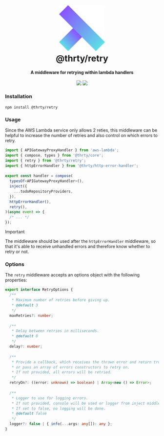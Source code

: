 <h1 align="center">
  <img src="../../assets/logo.svg" alt="thirty" width="150">
  <br>
  @thrty/retry
  <br>
</h1>

<h4 align="center">A middleware for retrying within lambda handlers</h4>

<p align="center">
    <img src="https://img.shields.io/npm/v/@thrty/retry.svg">
  <img src="https://github.com/thrty-org/thrty/actions/workflows/checks.yml/badge.svg">
</p>

### Installation

```shell script
npm install @thrty/retry
```

### Usage
Since the AWS Lambda service only allows 2 reties, this middleware can be helpful to increase the number of retries and also
control on which errors to retry.

```typescript
import { APIGatewayProxyHandler } from 'aws-lambda';
import { compose, types } from '@thrty/core';
import { retry } from '@thrty/retry';
import { httpErrorHandler } from '@thrty/http-error-handler';

export const handler = compose(
  typesOf<APIGatewayProxyHandler>(),
  inject({
    ...todoRepositoryProviders,
  }),
  httpErrorHandler(),
  retry(),
)(async event => {
  /* ... */
});
```
> [!IMPORTANT]
> The middleware should be used after the `httpErrorHandler` middleware, so that it's able to receive unhandled errors and therefore know whether to retry or not.

### Options
The `retry` middleware accepts an options object with the following properties:

```typescript
export interface RetryOptions {
  /**
   * Maximum number of retries before giving up.
   * @default 3
   */
  maxRetries?: number;

  /**
   * Delay between retries in milliseconds.
   * @default 0
   */
  delay?: number;

  /**
   * Provide a callback, which receives the thrown error and return true if the error is retriable
   * or pass an array of errors constructors to retry on.
   * If not provided, all errors will be retried.
   */
  retryOn?: ((error: unknown) => boolean) | Array<new () => Error>;

  /**
   * Logger to use for logging errors.
   * If not provided, console will be used or logger from inject middleware if available
   * If set to false, no logging will be done.
   * @default false
   */
  logger?: false | { info(...args: any[]): any };
}
```